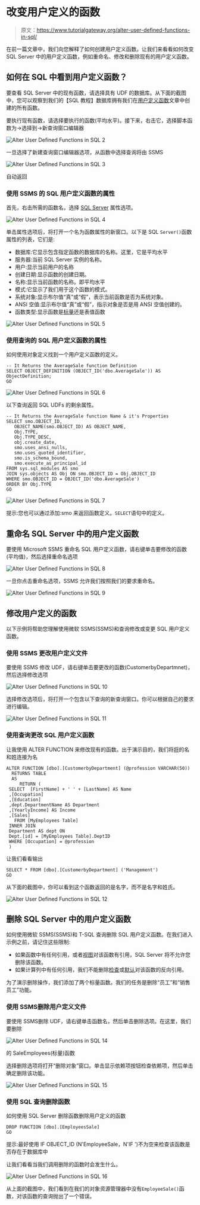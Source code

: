 # 改变用户定义的函数

> 原文：<https://www.tutorialgateway.org/alter-user-defined-functions-in-sql/>

在前一篇文章中，我们向您解释了如何创建用户定义函数。让我们来看看如何改变 SQL Server 中的用户定义函数，例如重命名、修改和删除现有的用户定义函数。

## 如何在 SQL 中看到用户定义函数？

要查看 SQL Server 中的现有函数，请选择具有 UDF 的数据库。从下面的截图中，您可以观察到我们的【SQL 教程】数据库拥有我们在[用户定义函数](https://www.tutorialgateway.org/user-defined-functions-in-sql/)文章中创建的所有函数。

要执行现有函数，请选择要执行的函数(平均水平)。接下来，右击它，选择脚本函数为->选择到->新查询窗口编辑器

![Alter User Defined Functions in SQL 2](img/4feae97c2f99ba7fbd39f69adb66f159.png)

一旦选择了新建查询窗口编辑器选项，从函数中选择查询将由 SSMS

![Alter User Defined Functions in SQL 3](img/9b7023387f491527fef3e651519187e4.png)

自动返回

### 使用 SSMS 的 SQL 用户定义函数的属性

首先，右击所需的函数名，选择 [SQL Server](https://www.tutorialgateway.org/sql/) 属性选项。

![Alter User Defined Functions in SQL 4](img/e5b6eb0ab8d6bd58ce5861db1ee7965c.png)

单击属性选项后，将打开一个名为函数属性的新窗口。以下是 SQL `Server()`函数属性的列表，它们是:

*   数据库:它显示包含指定函数的数据库的名称。这里，它是平均水平
*   服务器:当前 SQL Server 实例的名称。
*   用户:显示当前用户的名称
*   创建日期:显示函数的创建日期。
*   名称:显示当前函数的名称。即平均水平
*   模式:它显示了我们用于这个函数的模式。
*   系统对象:显示布尔值“真”或“假”，表示当前函数是否为系统对象。
*   ANSI 空值:显示布尔值“真”或“假”，指示对象是否是用 ANSI 空值创建的。
*   函数类型:显示函数是[标量](https://www.tutorialgateway.org/user-defined-functions-in-sql/)还是表值函数

![Alter User Defined Functions in SQL 5](img/97ec8c7d0a3bc75edb4ada9111add255.png)

### 使用查询的 SQL 用户定义函数的属性

如何使用对象定义找到一个用户定义函数的定义。

```
-- It Returns the AverageSale function Definition  
SELECT OBJECT_DEFINITION (OBJECT_ID('dbo.AverageSale')) AS ObjectDefinition;  
GO
```

![Alter User Defined Functions in SQL 6](img/f08846af5c8181d287806086d70998ff.png)

以下查询返回 SQL UDFs 的剩余属性。

```
-- It Returns the AverageSale function Name & it's Properties  
SELECT smo.OBJECT_ID,   
   OBJECT_NAME(smo.OBJECT_ID) AS OBJECT_NAME,   
   Obj.TYPE,   
   Obj.TYPE_DESC,  
   obj.create_date,
   smo.uses_ansi_nulls,  
   smo.uses_quoted_identifier,  
   smo.is_schema_bound,  
   smo.execute_as_principal_id  
FROM sys.sql_modules AS smo  
JOIN sys.objects AS Obj ON smo.OBJECT_ID = Obj.OBJECT_ID  
WHERE smo.OBJECT_ID = OBJECT_ID('dbo.AverageSale')  
ORDER BY Obj.TYPE  
GO
```

![Alter User Defined Functions in SQL 7](img/e2019fd17446e91ef07d402582aef762.png)

提示:您也可以通过添加:smo 来返回函数定义。`SELECT`语句中的定义。

## 重命名 SQL Server 中的用户定义函数

要使用 Microsoft SSMS 重命名 SQL 用户定义函数，请右键单击要修改的函数(平均值)，然后选择重命名选项

![Alter User Defined Functions in SQL 8](img/56c38c3ae8855859e975cc1cb9411e8e.png)

一旦你点击重命名选项，SSMS 允许我们按照我们的要求重命名。

![Alter User Defined Functions in SQL 9](img/93acdb944c2bcf8c999df6e101c1392d.png)

## 修改用户定义的函数

以下示例将帮助您理解使用微软 SSMS(SSMS)和查询修改或变更 SQL 用户定义函数。

### 使用 SSMS 更改用户定义文件

要使用 SSMS 修改 UDF，请右键单击要更改的函数(CustomerbyDepartmnet)，然后选择修改选项

![Alter User Defined Functions in SQL 10](img/86ca6e8ecc30fac6910b2264a613480a.png)

选择修改选项后，将打开一个包含以下查询的新查询窗口。你可以根据自己的要求进行编辑。

![Alter User Defined Functions in SQL 11](img/86defba0907f484e81afa4a542224095.png)

### 使用查询更改 SQL 用户定义函数

让我使用 ALTER FUNCTION 来修改现有的函数。出于演示目的，我们将[将](https://www.tutorialgateway.org/sql-concat-function/)的名和姓连接为名

```
ALTER FUNCTION [dbo].[CustomerbyDepartment] (@profession VARCHAR(50))
  RETURNS TABLE
  AS
     RETURN (
 SELECT  [FirstName] + ' ' + [LastName] AS Name
 ,[Occupation]
 ,[Education]
 ,dept.DepartmentName AS Department
 ,[YearlyIncome] AS Income
 ,[Sales]
   FROM [MyEmployees Table]
 INNER JOIN 
 Department AS dept ON
 Dept.[id] = [MyEmployees Table].DeptID
 WHERE [Occupation] = @profession
 )
```

让我们看看输出

```
SELECT * FROM [dbo].[CustomerbyDepartment] ('Management')
GO
```

从下面的截图中，你可以看到这个函数返回的是名字，而不是名字和姓氏。

![Alter User Defined Functions in SQL 12](img/36702138c9b4582a97bbe12d35cb3134.png)

## 删除 SQL Server 中的用户定义函数

如何使用微软 SSMS(SSMS)和 T-SQL 查询删除 SQL 用户定义函数。在我们进入示例之前，请记住这些限制:

*   如果函数中有任何引用，或者[视图](https://www.tutorialgateway.org/views-in-sql-server/)对该函数有引用，SQL Server 将不允许您删除该函数。
*   如果计算列中有任何引用，我们不能删除[检查](https://www.tutorialgateway.org/sql-check-constraint/)或[默认](https://www.tutorialgateway.org/sql-default-constraint/)对该函数的反向引用。

为了演示删除操作，我们添加了两个标量函数。我们的任务是删除“员工”和“销售员工”功能。

### 使用 SSMS删除用户定义文件

要使用 SSMS删除 UDF，请右键单击函数名，然后单击删除选项。在这里，我们要删除

![Alter User Defined Functions in SQL 14](img/ae3927299e76a56fe37917f07efc4cb3.png)

的 SaleEmployees(标量)函数

选择删除选项将打开“删除对象”窗口。单击显示依赖项按钮检查依赖项，然后单击确定删除该功能。

![Alter User Defined Functions in SQL 15](img/061df74f8cfb11cca585a8605d7aa4b2.png)

### 使用 SQL 查询删除函数

如何使用 SQL Server 删除函数删除用户定义的函数

```
DROP FUNCTION [dbo].[EmployeesSale]
GO
```

提示:最好使用 IF OBJECT_ID (N'EmployeeSale，N'IF ')不为空来检查该函数是否存在于数据库中

让我们看看当我们调用删除的函数时会发生什么。

![Alter User Defined Functions in SQL 16](img/5fc2c383fc7c741f0a878b1d8bfc0ebc.png)

从上面的截图中，我们看到在我们的对象资源管理器中没有`EmployeeSale()`函数，对该函数的查询抛出了一个错误。